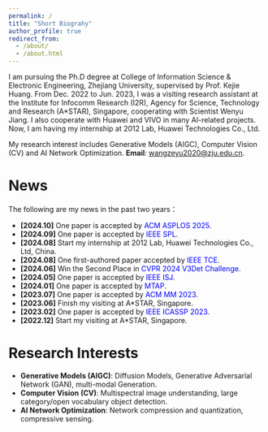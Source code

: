 ```yaml
---
permalink: /
title: "Short Biograhy"
author_profile: true
redirect_from: 
  - /about/
  - /about.html
---
```


I am pursuing the Ph.D degree at College of Information Science & Electronic Engineering, Zhejiang University, supervised by Prof. Kejie Huang. From Dec. 2022 to Jun. 2023, I was a visiting research assistant at the Institute for Infocomm Research (I2R), Agency for Science, Technology and Research (A*STAR), Singapore, cooperating with Scientist Wenyu Jiang. I also cooperate with Huawei and VIVO in many AI-related projects. Now, I am having my internship at 2012 Lab, Huawei Technologies Co., Ltd.

My research interest includes Generative Models (AIGC), Computer Vision (CV) and AI Network Optimization. __Email__: wangzeyu2020@zju.edu.cn.

News
======
The following are my news in the past two years：
- __[2024.10]__ One paper is accepted by <font color=Blue>ACM ASPLOS 2025</font>.
- __[2024.09]__ One paper is accepted by <font color=Blue>IEEE SPL</font>.
- __[2024.08]__ Start my internship at 2012 Lab, Huawei Technologies Co., Ltd, China.
- __[2024.08]__ One first-authored paper accepted by <font color=Blue>IEEE TCE</font>.
- __[2024.06]__ Win the Second Place in <font color=Blue>CVPR 2024 V3Det Challenge</font>.
- __[2024.05]__ One paper is accepted by <font color=Blue>IEEE ISJ</font>.
- __[2024.01]__ One paper is accepted by <font color=Blue>MTAP</font>.
- __[2023.07]__ One paper is accepted by <font color=Blue>ACM MM 2023</font>.
- __[2023.06]__ Finish my visiting at A*STAR, Singapore.
- __[2023.02]__ One paper is accepted by <font color=Blue>IEEE ICASSP 2023</font>.
- __[2022.12]__ Start my visiting at A*STAR, Singapore.

Research Interests
======
- __Generative Models (AIGC)__: Diffusion Models, Generative Adversarial Network (GAN), multi-modal Generation.
- __Computer Vision (CV)__: Multispectral image understanding, large category/open vocabulary object detection.
- __AI Network Optimization__: Network compression and quantization, compressive sensing.

